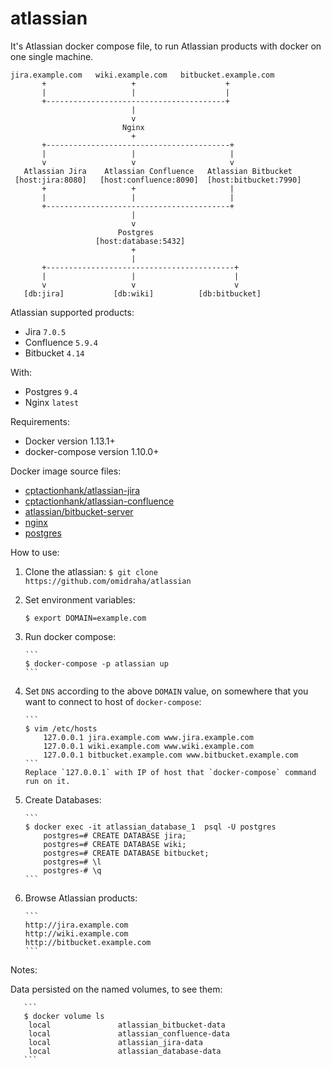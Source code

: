 # atlassian
It's Atlassian docker compose file, to run Atlassian products with docker on one single machine.

```
jira.example.com   wiki.example.com   bitbucket.example.com
       +                   +                    +
       |                   |                    |
       +----------------------------------------+
                           |
                           v
                         Nginx
                           +
       +-----------------------------------------+
       |                   |                     |
       v                   v                     v
   Atlassian Jira    Atlassian Confluence   Atlassian Bitbucket
 [host:jira:8080]   [host:confluence:8090]  [host:bitbucket:7990]
       +                   +                     |
       |                   |                     |
       +-----------------------------------------+
                           |
                           v
                        Postgres
                   [host:database:5432]
                           +
                           |
       +------------------------------------------+
       |                   |                      |
       v                   v                      v
   [db:jira]           [db:wiki]          [db:bitbucket]
```


Atlassian supported products:

- Jira `7.0.5`
- Confluence `5.9.4`
- Bitbucket `4.14`

With:
- Postgres `9.4`
- Nginx `latest`

Requirements:

- Docker version 1.13.1+
- docker-compose version 1.10.0+

Docker image source files:

- [cptactionhank/atlassian-jira](https://hub.docker.com/r/cptactionhank/atlassian-jira/)
- [cptactionhank/atlassian-confluence](https://hub.docker.com/r/cptactionhank/atlassian-confluence/)
- [atlassian/bitbucket-server](https://hub.docker.com/r/atlassian/bitbucket-server/)
- [nginx](https://hub.docker.com/_/nginx/)
- [postgres](https://hub.docker.com/_/postgres/)

How to use:

1. Clone the atlassian:
       ```
       $ git clone https://github.com/omidraha/atlassian
       ```
2. Set environment variables:

    ```
    $ export DOMAIN=example.com
    ```

3. Run docker compose:

       ```
       $ docker-compose -p atlassian up
       ```
       
4. Set `DNS` according to the above `DOMAIN` value, on somewhere that you want to connect to host of `docker-compose`:

       ```
       $ vim /etc/hosts
           127.0.0.1 jira.example.com www.jira.example.com
           127.0.0.1 wiki.example.com www.wiki.example.com
           127.0.0.1 bitbucket.example.com www.bitbucket.example.com
       ```
       Replace `127.0.0.1` with IP of host that `docker-compose` command run on it.

5. Create Databases:

       ```
       $ docker exec -it atlassian_database_1  psql -U postgres
           postgres=# CREATE DATABASE jira;
           postgres=# CREATE DATABASE wiki;
           postgres=# CREATE DATABASE bitbucket;
           postgres=# \l
           postgres-# \q
       ```
       
6. Browse Atlassian products:

       ```
       http://jira.example.com
       http://wiki.example.com
       http://bitbucket.example.com
       ```

Notes: 

Data persisted on the  named volumes, to see them:

       ```
       $ docker volume ls
        local               atlassian_bitbucket-data
        local               atlassian_confluence-data
        local               atlassian_jira-data
        local               atlassian_database-data
       ```
